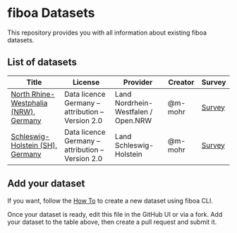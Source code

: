 
# fiboa Datasets

This repository provides you with all information about existing fiboa datasets.

## List of datasets

| Title | License | Provider | Creator | Survey |
| ----- | ------- | -------- | ------- | ------ |
| [North Rhine-Westphalia (NRW), Germany](https://beta.source.coop/repositories/fiboa/de-nrw) | Data licence Germany – attribution – Version 2.0 | Land Nordrhein-Westfalen / Open.NRW | @m-mohr | [Survey](https://github.com/fiboa/data-survey/blob/main/data/DE-NRW.md) |
| [Schleswig-Holstein (SH), Germany](https://beta.source.coop/repositories/fiboa/de-sh) | Data licence Germany – attribution – Version 2.0 | Land Schleswig-Holstein | @m-mohr | [Survey](https://github.com/fiboa/data-survey/blob/main/data/DE-SH.md) |

## Add your dataset

If you want, follow the [How To](HOWTO.md) to create a new dataset using fiboa CLI.

Once your dataset is ready, edit this file in the GitHub UI or via a fork.
Add your dataset to the table above, then create a pull request and submit it.

